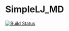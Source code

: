 # SimpleLJ_MD

[![Build Status](https://github.com/viniciuspiccoli/SimpleLJ_MD.jl/actions/workflows/CI.yml/badge.svg?branch=main)](https://github.com/viniciuspiccoli/SimpleLJ_MD.jl/actions/workflows/CI.yml?query=branch%3Amain)
